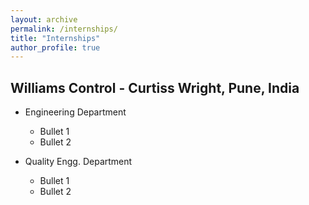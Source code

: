 ```yaml
---
layout: archive
permalink: /internships/
title: "Internships"
author_profile: true
---
```


## Williams Control - Curtiss Wright, Pune, India

* Engineering Department
    * Bullet 1
    * Bullet 2

* Quality Engg. Department
    * Bullet 1
    * Bullet 2


